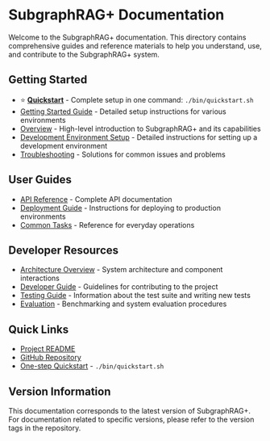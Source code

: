 # SubgraphRAG+ Documentation

Welcome to the SubgraphRAG+ documentation. This directory contains comprehensive guides and reference materials to help you understand, use, and contribute to the SubgraphRAG+ system.

## Getting Started

- ⭐ **[Quickstart](./getting_started.md#one-step-quickstart-recommended)** - Complete setup in one command: `./bin/quickstart.sh`
- [Getting Started Guide](./getting_started.md) - Detailed setup instructions for various environments
- [Overview](./overview.md) - High-level introduction to SubgraphRAG+ and its capabilities
- [Development Environment Setup](./dev_environment.md) - Detailed instructions for setting up a development environment
- [Troubleshooting](./troubleshooting.md) - Solutions for common issues and problems

## User Guides

- [API Reference](./api_reference.md) - Complete API documentation
- [Deployment Guide](./deployment.md) - Instructions for deploying to production environments
- [Common Tasks](./getting_started.md#common-tasks) - Reference for everyday operations

## Developer Resources

- [Architecture Overview](./architecture.md) - System architecture and component interactions
- [Developer Guide](./developer_guide.md) - Guidelines for contributing to the project
- [Testing Guide](./testing.md) - Information about the test suite and writing new tests
- [Evaluation](./evaluation.md) - Benchmarking and system evaluation procedures

## Quick Links

- [Project README](../README.md)
- [GitHub Repository](https://github.com/yourusername/SubgraphRAG+)
- [One-step Quickstart](./getting_started.md#one-step-quickstart-recommended) - `./bin/quickstart.sh`

## Version Information

This documentation corresponds to the latest version of SubgraphRAG+. For documentation related to specific versions, please refer to the version tags in the repository.